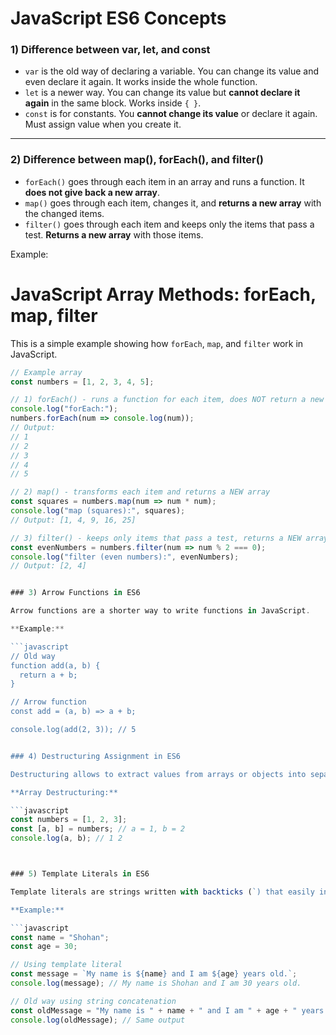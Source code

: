 # JavaScript ES6 Concepts

### 1) Difference between var, let, and const
- `var` is the old way of declaring a variable. You can change its value and even declare it again. It works inside the whole function.
- `let` is a newer way. You can change its value but **cannot declare it again** in the same block. Works inside `{ }`.
- `const` is for constants. You **cannot change its value** or declare it again. Must assign value when you create it.

---

### 2) Difference between map(), forEach(), and filter()
- `forEach()` goes through each item in an array and runs a function. It **does not give back a new array**.
- `map()` goes through each item, changes it, and **returns a new array** with the changed items.
- `filter()` goes through each item and keeps only the items that pass a test. **Returns a new array** with those items.

Example:
# JavaScript Array Methods: forEach, map, filter

This is a simple example showing how `forEach`, `map`, and `filter` work in JavaScript.

```javascript
// Example array
const numbers = [1, 2, 3, 4, 5];

// 1) forEach() - runs a function for each item, does NOT return a new array
console.log("forEach:");
numbers.forEach(num => console.log(num));
// Output:
// 1
// 2
// 3
// 4
// 5

// 2) map() - transforms each item and returns a NEW array
const squares = numbers.map(num => num * num);
console.log("map (squares):", squares);
// Output: [1, 4, 9, 16, 25]

// 3) filter() - keeps only items that pass a test, returns a NEW array
const evenNumbers = numbers.filter(num => num % 2 === 0);
console.log("filter (even numbers):", evenNumbers);
// Output: [2, 4]


### 3) Arrow Functions in ES6

Arrow functions are a shorter way to write functions in JavaScript.

**Example:**

```javascript
// Old way
function add(a, b) {
  return a + b;
}

// Arrow function
const add = (a, b) => a + b;

console.log(add(2, 3)); // 5


### 4) Destructuring Assignment in ES6

Destructuring allows to extract values from arrays or objects into separate variables easily.

**Array Destructuring:**

```javascript
const numbers = [1, 2, 3];
const [a, b] = numbers; // a = 1, b = 2
console.log(a, b); // 1 2



### 5) Template Literals in ES6

Template literals are strings written with backticks (`) that easily include variables and expressions.

**Example:**

```javascript
const name = "Shohan";
const age = 30;

// Using template literal
const message = `My name is ${name} and I am ${age} years old.`;
console.log(message); // My name is Shohan and I am 30 years old.

// Old way using string concatenation
const oldMessage = "My name is " + name + " and I am " + age + " years old.";
console.log(oldMessage); // Same output

